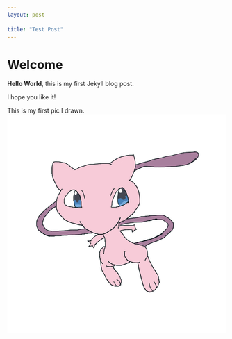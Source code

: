 ```yaml
---
layout: post

title: "Test Post"
---
```


# Welcome

**Hello World**, this is my first Jekyll blog post.

I hope you like it!

This is my first pic I drawn.
![Mew](/assets/img/mew2.jpg)
